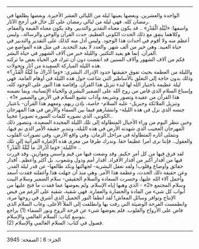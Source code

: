 ------------------------------------------------------------------------

الواحدة والعشرين. وبعضها يعينها ليلة من الليالي العشر الأخيرة. وبعضها
يطلقها في رمضان كله. فهي ليلة من ليالي رمضان على كل حال في أرجح
الآثار.  
واسمها: «لَيْلَةِ الْقَدْرِ» .. قد يكون معناه التقدير والتدبير. وقد يكون معناه
القيمة والمقام. وكلاهما يتفق مع ذلك الحدث الكوني العظيم. حدث القرآن
والوحي والرسالة.. وليس أعظم منه ولا أقوم في أحداث هذا الوجود. وليس أدل
منه كذلك على التقدير والتدبير في حياة العبيد. وهي خير من ألف شهر. والعدد
لا يفيد التحديد. في مثل هذه المواضع من القرآن. إنما هو يفيد التكثير.
والليلة خير من آلاف الشهور في حياة البشر.  
فكم من آلاف الشهور وآلاف السنين قد انقضت دون أن تترك في الحياة بعض ما
تركته هذه الليلة المباركة السعيدة من آثار وتحولات.  
والليلة من العظمة بحيث تفوق حقيقتها حدود الإدراك البشري: «وَما أَدْراكَ ما
لَيْلَةُ الْقَدْرِ؟» وذلك بدون حاجة إلى التعلق بالأساطير التي شاعت حول هذه
الليلة في أوهام العامة. فهي ليلة عظيمة باختيار الله لها لبدء تنزيل هذا
القرآن. وإفاضة هذا النور على الوجود كله، وإسباغ السلام الذي فاص من روح
الله على الضمير البشري والحياة الإنسانية، وبما تضمنه هذا القرآن من عقيدة
وتصور وشريعة وآداب تشيع السلام في الأرض والضمير «1» . وتنزيل الملائكة
وجبريل- عليه السلام- خاصة، بإذن ربهم، ومعهم هذا القرآن- باعتبار جنسه
الذي نزل في هذه الليلة- وانتشارهم فيما بين السماء والأرض في هذا المهرجان
الكوني، الذي تصوره كلمات السورة تصويرا عجيبا..  
وحين ننظر اليوم من وراء الأجيال المتطاولة إلى تلك الليلة المجيدة
السعيدة، ونتصور ذلك المهرجان العجيب الذي شهدته الأرض في هذه الليلة،
ونتدبر حقيقة الأمر الذي تم فيها، ونتملى آثاره المتطاولة في مراحل الزمان،
وفي واقع الأرض، وفي تصورات القلوب والعقول.. فإننا نرى أمرا عظيما حقا.
وندرك طرفا من مغزى هذه الإشارة القرآنية إلى تلك الليلة: «وَما أَدْراكَ ما
لَيْلَةُ الْقَدْرِ؟» ..  
لقد فرق فيها من كل أمر حكيم. وقد وضعت فيها من قيم وأسس وموازين. وقد قررت
فيها من أقدار أكبر من أقدار الأفراد. أقدار أمم ودول وشعوب. بل أكثر
وأعظم.. أقدار حقائق وأوضاع وقلوب! ولقد تغفل البشرية- لجهالتها ونكد
طالعها- عن قدر ليلة القدر. وعن حقيقة ذلك الحدث، وعظمة هذا الأمر. وهي منذ
أن جهلت هذا وأغفلته فقدت أسعد وأجمل آلاء الله عليها، وخسرت السعادة
والسلام الحقيقي- سلام الضمير وسلام البيت وسلام المجتمع «2» - الذي وهبها
إياه الإسلام. ولم يعوضها عما فقدت ما فتح عليها من أبواب كل شيء من المادة
والحضارة والعمارة. فهي شقية، شقية على الرغم من فيض الإنتاج وتوافر وسائل
المعاش! لقد انطفأ النور الجميل الذي أشرق في روحها مرة، وانطمست الفرحة
الوضيئة التي رفت بها وانطلقت إلى الملأ الأعلى. وغاب السلام الذي فاض على
الأرواح والقلوب. فلم يعوضها شيء عن فرحة الروح ونور السماء (1) يراجع
بتوسع كتاب: السلام العالمي والإسلام.  
(2) فصول في كتاب: السلام العالمي والإسلام.

------------------------------------------------------------------------

الجزء: 6 ¦ الصفحة: 3945
